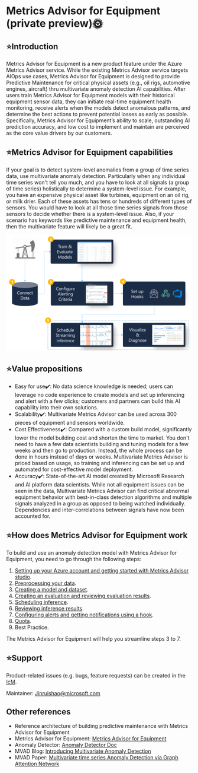 # Metrics Advisor for Equipment (private preview)🌞

## ⭐Introduction

Metrics Advisor for Equipment is a new product feature under the Azure Metrics Advisor service. While the existing Metrics Advisor service targets AIOps use cases, Metrics Advisor for Equipment is designed to provide Predictive Maintenance for critical physical assets (e.g., oil rigs, automotive engines, aircraft) thru multivariate anomaly detection AI capabilities. After users train Metrics Advisor for Equipment models with their historical equipment sensor data, they can initiate real-time equipment health monitoring, receive alerts when the models detect anomalous patterns, and determine the best actions to prevent potential losses as early as possible. Specifically, Metrics Advisor for Equipment’s ability to scale, outstanding AI prediction accuracy, and low cost to implement and maintain are perceived as the core value drivers by our customers.


## ⭐Metrics Advisor for Equipment capabilities

If your goal is to detect system-level anomalies from a group of time series data, use multivariate anomaly detection. Particularly when any individual time series won't tell you much, and you have to look at all signals (a group of time series) holistically to determine a system-level issue. For example, you have an expensive physical asset like turbines, equipment on an oil rig, or milk drier. Each of these assets has tens or hundreds of different types of sensors. You would have to look at all those time series signals from those sensors to decide whether there is a system-level issue. Also, if your scenario has keywords like predictive maintenance and equipment health, then the multivariate feature will likely be a great fit.

![image-20220714175904958](https://raw.githubusercontent.com/Azure/Metrics-Advisor-for-Equipment/main/image/image-20220714175904958.png)

## ⭐Value propositions

- Easy for use✔️: No data science knowledge is needed; users can leverage no code experience to create models and set up inferencing and alert with a few clicks; customers and partners can build this AI capability into their own solutions.
- Scalability✔️: Multivariate Metrics Advisor can be used across 300 pieces of equipment and sensors worldwide.
- Cost Effectiveness✔️: Compared with a custom build model, significantly lower the model building cost and shorten the time to market. You don't need to have a few data scientists building and tuning models for a few weeks and then go to production. Instead, the whole process can be done in hours instead of days or weeks. Multivariate Metrics Advisor is priced based on usage, so training and inferencing can be set up and automated for cost-effective model deployment.
- Accuracy✔️: State-of-the-art AI model created by Microsoft Research and AI platform data scientists. While not all equipment issues can be seen in the data, Multivariate Metrics Advisor can find critical abnormal equipment behavior with best-in-class detection algorithms and multiple signals analyzed in a group as opposed to being watched individually. Dependencies and inter-correlations between signals have now been accounted for.

## ⭐How does Metrics Advisor for Equipment work

To build and use an anomaly detection model with Metrics Advisor for Equipment, you need to go through the following steps:

1. [Setting up your Azure account and getting started with Metrics Advisor studio](https://github.com/Azure/Metrics-Advisor-for-Equipment/blob/main/docs/01-Setting%20up%20your%20Azure%20account.md).
2. [Preprocessing your data](https://github.com/Azure/Metrics-Advisor-for-Equipment/blob/main/docs/02-Preprocessing%20your%20data.md).
3. [Creating a model and dataset](https://github.com/Azure/Metrics-Advisor-for-Equipment/blob/main/docs/03-Creating%20a%20model%20and%20dataset.md).
4. [Creating an evaluation and reviewing evaluation results](https://github.com/Azure/Metrics-Advisor-for-Equipment/blob/main/docs/04-Creating%20an%20evaluation%20and%20reviewing%20evaluation%20results.md).
5. [Scheduling inference](https://github.com/Azure/Metrics-Advisor-for-Equipment/blob/main/docs/05-Scheduling%20an%20inference.md).
6. [Reviewing inference results](https://github.com/Azure/Metrics-Advisor-for-Equipment/blob/main/docs/06-Reviewing%20inference%20results.md).
7. [Configuring alerts and getting notifications using a hook](https://github.com/Azure/Metrics-Advisor-for-Equipment/blob/main/docs/07-Configure%20alerts%20an%20get%20notifications%20using%20a%20hook.md).
8. [Quota](https://github.com/Azure/Metrics-Advisor-for-Equipment/blob/main/docs/08-Quota.md).
8. Best Practice.

The Metrics Advisor for Equipment will help you streamline steps 3 to 7. 

## ⭐Support

Product-related issues (e.g. bugs, feature requests) can be created in the [IcM]( https://portal.microsofticm.com/imp/v3/incidents/create?tmpl=72q3D3).

Maintainer: Jinruishao@microsoft.com



## Other references

* Reference architecture of building predictive maintenance with Metrics Advisor for Equipment
* Metrics Advisor for Equipment: [Metrics Advisor for Equipment](https://ma-adel-dev.azurewebsites.net/)
* Anomaly Detector: [Anomaly Detector Doc](https://docs.microsoft.com/en-us/azure/cognitive-services/anomaly-detector/)
* MVAD Blog: [Introducing Multivariate Anomaly Detection](https://techcommunity.microsoft.com/t5/azure-ai/introducing-multivariate-anomaly-detection/ba-p/2260679)
* MVAD Paper: [Multivariate time series Anomaly Detection via Graph Attention Network](https://arxiv.org/abs/2009.02040)
